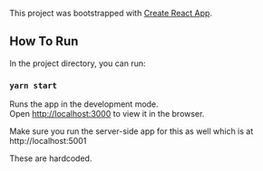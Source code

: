 This project was bootstrapped with [Create React App](https://github.com/facebook/create-react-app).

## How To Run

In the project directory, you can run:

### `yarn start`

Runs the app in the development mode.<br />
Open [http://localhost:3000](http://localhost:3000) to view it in the browser.

Make sure you run the server-side app for this as well which is at http://localhost:5001

These are hardcoded.